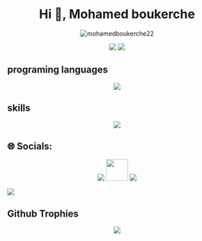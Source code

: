 <h1 align="center">Hi 👋, Mohamed boukerche</h1>
<p align="center"> <img src="https://komarev.com/ghpvc/?username=mohamedboukerche22"&label=Profile%20views&color=0e75b6&style=flat" alt="mohamedboukerche22"> </p>
<div align="center">
 <img src="https://github-readme-stats.vercel.app/api?username=mohamedboukerche22&theme=highcontrast&show_icons=true&hide_border=true&count_private=true"/>
  
 <img src="https://github-readme-stats.vercel.app/api/top-langs/?username=mohamedboukerche22&theme=highcontrast&show_icons=true&hide_border=true&layout=compact" />

 <!--[![GitHub Streak](https://github-readme-streak-stats.herokuapp.com?user=Mohamedboukerche22&theme=dark&border_radius=5)](https://git.io/streak-stats)-->

</div>

## programing languages
<div align="center">
  <a href="https://skillicons.dev">
    <img src="https://skillicons.dev/icons?i=c,androidstudio,bash,cs,cpp,css,electron,git,html,js,md,mysql,nodejs,php,py,react," />
  </a>

</div>

## skills 
<div align="center">
  <a href="https://skillicons.dev">
    <img src="https://skillicons.dev/icons?i=kali,arch,debian,linux,blender,ubuntu,unity,figma" />
  </a>

</div>




## 🌐 Socials:
<div align="center">
<a href="[mohamedboukerche55@gmail.com](https://mail.google.com/mail/u/0/#inbox?compose=CrpPbDzFFdVtgdrBzCbXPHzLSrnghbRzhNNqbnqWVmqzZxdQrGVXMXVbDPCtdfWGBQMNkRQdtHDLJwBhsffg)" target="blank"><img src="https://skillicons.dev/icons?i=gmail" /></a>
  <a href="https://www.facebook.com/mohamed.boukerche.399" ><img src="https://github.com/user-attachments/assets/7e26be6c-90a3-4748-9d59-b222f2d20042" width="50" /></a>
<a href="https://www.instagram.com/mb_ghost_22/" target="blank"><img src="https://skillicons.dev/icons?i=instagram" /></a>
</div>

<!--# 💻 Tech Stack:
![C++](https://img.shields.io/badge/c++-%2300599C.svg?style=for-the-badge&logo=c%2B%2B&logoColor=white) ![Python](https://img.shields.io/badge/python-3670A0?style=for-the-badge&logo=python&logoColor=ffdd54) ![JavaScript](https://img.shields.io/badge/javascript-%23323330.svg?style=for-the-badge&logo=javascript&logoColor=%23F7DF1E) ![C](https://img.shields.io/badge/c-%2300599C.svg?style=for-the-badge&logo=c&logoColor=white) ![HTML5](https://img.shields.io/badge/html5-%23E34F26.svg?style=for-the-badge&logo=html5&logoColor=white) ![CSS3](https://img.shields.io/badge/css3-%231572B6.svg?style=for-the-badge&logo=css3&logoColor=white) ![Adobe](https://img.shields.io/badge/adobe-%23FF0000.svg?style=for-the-badge&logo=adobe&logoColor=white) ![Adobe Acrobat Reader](https://img.shields.io/badge/Adobe%20Acrobat%20Reader-EC1C24.svg?style=for-the-badge&logo=Adobe%20Acrobat%20Reader&logoColor=white) ![Adobe After Effects](https://img.shields.io/badge/Adobe%20After%20Effects-9999FF.svg?style=for-the-badge&logo=Adobe%20After%20Effects&logoColor=white) ![Adobe Lightroom](https://img.shields.io/badge/Adobe%20Lightroom-31A8FF.svg?style=for-the-badge&logo=Adobe%20Lightroom&logoColor=white) ![Adobe Illustrator](https://img.shields.io/badge/adobe%20illustrator-%23FF9A00.svg?style=for-the-badge&logo=adobe%20illustrator&logoColor=white) ![Figma](https://img.shields.io/badge/figma-%23F24E1E.svg?style=for-the-badge&logo=figma&logoColor=white) ![Gimp](https://img.shields.io/badge/Gimp-657D8B?style=for-the-badge&logo=gimp&logoColor=FFFFFF) ![Canva](https://img.shields.io/badge/Canva-%2300C4CC.svg?style=for-the-badge&logo=Canva&logoColor=white) ![Blender](https://img.shields.io/badge/blender-%23F5792A.svg?style=for-the-badge&logo=blender&logoColor=white) ![Adobe Photoshop](https://img.shields.io/badge/adobe%20photoshop-%2331A8FF.svg?style=for-the-badge&logo=adobe%20photoshop&logoColor=white) ![Adobe XD](https://img.shields.io/badge/Adobe%20XD-470137?style=for-the-badge&logo=Adobe%20XD&logoColor=#FF61F6) ![Unity](https://img.shields.io/badge/unity-%23000000.svg?style=for-the-badge&logo=unity&logoColor=white)

---
-->
[![](https://visitcount.itsvg.in/api?id=mohamedboukerche55&icon=0&color=0)](https://visitcount.itsvg.in)



## Github Trophies
  <div align="center">
    
![](https://github-profile-trophy.vercel.app/?username=mohamedboukerche22&theme=radical&no-frame=false&no-bg=false&margin-w=4)

  </div>




